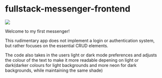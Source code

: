 # fullstack-messenger-frontend
<img src="[https://unsplash.com/photos/k1bO_VTiZSs](https://images.unsplash.com/photo-1511447333015-45b65e60f6d5?ixlib=rb-4.0.3&ixid=M3wxMjA3fDB8MHxwaG90by1wYWdlfHx8fGVufDB8fHx8fA%3D%3D&auto=format&fit=crop&w=1555&q=80)"></img>

Welcome to my first messenger!

This rudimentary app does not implement a login or authentication system, but rather focuses on the essential CRUD elements. 

The code also takes in the users light or dark mode preferences and adjusts the colour of the text to make it more readable depening on light or dark(darker colours for light backgrounds and more neon for dark backgrounds, while maintaining the same shade) 

